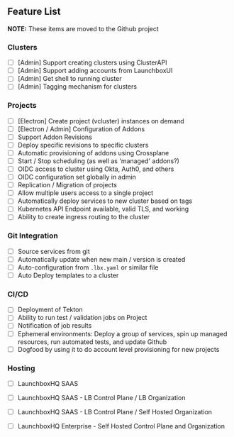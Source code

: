 ## Feature List

**NOTE:** These items are moved to the Github project

### Clusters

- [ ] [Admin] Support creating clusters using ClusterAPI
- [ ] [Admin] Support adding accounts from LaunchboxUI
- [ ] [Admin] Get shell to running cluster
- [ ] [Admin] Tagging mechanism for clusters

### Projects
- [ ] [Electron] Create project (vcluster) instances on demand
- [ ] [Electron / Admin] Configuration of Addons
- [ ] Support Addon Revisions
- [ ] Deploy specific revisions to specific clusters
- [ ] Automatic provisioning of addons using Crossplane
- [ ] Start / Stop scheduling (as well as 'managed' addons?) 
- [ ] OIDC access to cluster using Okta, Auth0, and others
- [ ] OIDC configuration set globally in admin 
- [ ] Replication / Migration of projects
- [ ] Allow multiple users access to a single project
- [ ] Automatically deploy services to new cluster based on tags
- [ ] Kubernetes API Endpoint available, valid TLS, and working
- [ ] Ability to create ingress routing to the cluster

### Git Integration
- [ ] Source services from git
- [ ] Automatically update when new main / version is created
- [ ] Auto-configuration from `.lbx.yaml` or similar file
- [ ] Auto Deploy templates to a cluster

### CI/CD
- [ ] Deployment of Tekton
- [ ] Ability to run test / validation jobs on Project
- [ ] Notification of job results
- [ ] Ephemeral environments: Deploy a group of services, spin up managed resources, run automated tests, and update Github
- [ ] Dogfood by using it to do account level provisioning for new projects

### Hosting 
- [ ] LaunchboxHQ SAAS 
- [ ] LaunchboxHQ SAAS - LB Control Plane / LB Organization
- [ ] LaunchboxHQ SAAS - LB Control Plane / Self Hosted Organization
- [ ] LaunchboxHQ Enterprise - Self Hosted Control Plane and Organization


